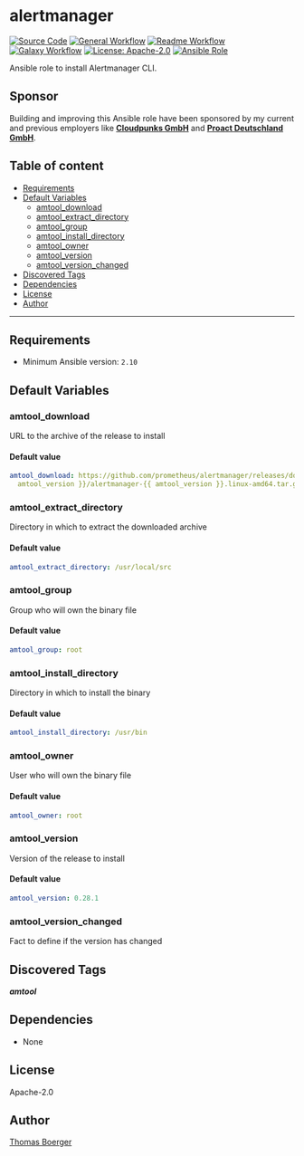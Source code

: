 # alertmanager

[![Source Code](https://img.shields.io/badge/github-source%20code-blue?logo=github&logoColor=white)](https://github.com/rolehippie/amtool)
[![General Workflow](https://github.com/rolehippie/amtool/actions/workflows/general.yml/badge.svg)](https://github.com/rolehippie/amtool/actions/workflows/general.yml)
[![Readme Workflow](https://github.com/rolehippie/amtool/actions/workflows/docs.yml/badge.svg)](https://github.com/rolehippie/amtool/actions/workflows/docs.yml)
[![Galaxy Workflow](https://github.com/rolehippie/amtool/actions/workflows/galaxy.yml/badge.svg)](https://github.com/rolehippie/amtool/actions/workflows/galaxy.yml)
[![License: Apache-2.0](https://img.shields.io/github/license/rolehippie/amtool)](https://github.com/rolehippie/amtool/blob/master/LICENSE)
[![Ansible Role](https://img.shields.io/badge/role-rolehippie.amtool-blue)](https://galaxy.ansible.com/rolehippie/amtool)

Ansible role to install Alertmanager CLI.

## Sponsor

Building and improving this Ansible role have been sponsored by my current and previous employers like **[Cloudpunks GmbH](https://cloudpunks.de)** and **[Proact Deutschland GmbH](https://www.proact.eu)**.

## Table of content

- [Requirements](#requirements)
- [Default Variables](#default-variables)
  - [amtool_download](#amtool_download)
  - [amtool_extract_directory](#amtool_extract_directory)
  - [amtool_group](#amtool_group)
  - [amtool_install_directory](#amtool_install_directory)
  - [amtool_owner](#amtool_owner)
  - [amtool_version](#amtool_version)
  - [amtool_version_changed](#amtool_version_changed)
- [Discovered Tags](#discovered-tags)
- [Dependencies](#dependencies)
- [License](#license)
- [Author](#author)

---

## Requirements

- Minimum Ansible version: `2.10`

## Default Variables

### amtool_download

URL to the archive of the release to install

#### Default value

```YAML
amtool_download: https://github.com/prometheus/alertmanager/releases/download/v{{
  amtool_version }}/alertmanager-{{ amtool_version }}.linux-amd64.tar.gz
```

### amtool_extract_directory

Directory in which to extract the downloaded archive

#### Default value

```YAML
amtool_extract_directory: /usr/local/src
```

### amtool_group

Group who will own the binary file

#### Default value

```YAML
amtool_group: root
```

### amtool_install_directory

Directory in which to install the binary

#### Default value

```YAML
amtool_install_directory: /usr/bin
```

### amtool_owner

User who will own the binary file

#### Default value

```YAML
amtool_owner: root
```

### amtool_version

Version of the release to install

#### Default value

```YAML
amtool_version: 0.28.1
```

### amtool_version_changed

Fact to define if the version has changed

## Discovered Tags

**_amtool_**


## Dependencies

- None

## License

Apache-2.0

## Author

[Thomas Boerger](https://github.com/tboerger)
